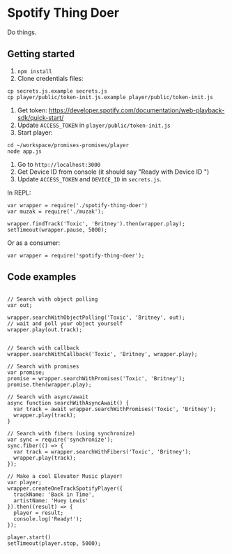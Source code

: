 # Spotify Thing Doer

Do things.

## Getting started

1. `npm install`
1. Clone credentials files:

  ```
  cp secrets.js.example secrets.js
  cp player/public/token-init.js.example player/public/token-init.js
  ```

1. Get token: https://developer.spotify.com/documentation/web-playback-sdk/quick-start/
1. Update `ACCESS_TOKEN` in `player/public/token-init.js`
1. Start player:

  ```
  cd ~/workspace/promises-promises/player
  node app.js
  ```

1. Go to `http://localhost:3000`
1. Get Device ID from console (it should say "Ready with Device ID <device-id>")
1. Update `ACCESS_TOKEN` and `DEVICE_ID` in `secrets.js`.

In REPL:
```
var wrapper = require('./spotify-thing-doer')
var muzak = require('./muzak');

wrapper.findTrack('Toxic', 'Britney').then(wrapper.play);
setTimeout(wrapper.pause, 5000);
```

Or as a consumer:
```
var wrapper = require('spotify-thing-doer');
```

## Code examples
```

// Search with object polling
var out;

wrapper.searchWithObjectPolling('Toxic', 'Britney', out);
// wait and poll your object yourself
wrapper.play(out.track);


// Search with callback
wrapper.searchWithCallback('Toxic', 'Britney', wrapper.play);

// Search with promises
var promise;
promise = wrapper.searchWithPromises('Toxic', 'Britney');
promise.then(wrapper.play);

// Search with async/await
async function searchWithAsyncAwait() {
  var track = await wrapper.searchWithPromises('Toxic', 'Britney');
  wrapper.play(track);
}

// Search with fibers (using synchronize)
var sync = require('synchronize');
sync.fiber(() => {
  var track = wrapper.searchWithFibers('Toxic', 'Britney');
  wrapper.play(track);
});

// Make a cool Elevator Music player!
var player;
wrapper.createOneTrackSpotifyPlayer({
  trackName: 'Back in Time',
  artistName: 'Huey Lewis'
}).then((result) => { 
  player = result;
  console.log('Ready!');
});

player.start()
setTimeout(player.stop, 5000);
```
